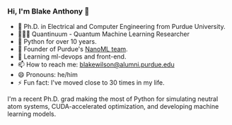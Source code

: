 <!--
**Btrainwilson/btrainwilson** is a ✨ _special_ ✨ repository because its `README.md` (this file) appears on your GitHub profile.

Here are some ideas to get you started:

- 🔭 I’m currently working on
- 🌱 I’m currently learning ...
- 👯 I’m looking to collaborate on ...
- 🤔 I’m looking for help with ...
- 💬 Ask me about ...
- 📫 How to reach me: ...
- 😄 Pronouns: ...
- ⚡ Fun fact: ...
-->

### Hi, I'm Blake Anthony 👋

- 📜 Ph.D. in Electrical and Computer Engineering from Purdue University.
- 👨🏼‍💻 Quantinuum - Quantum Machine Learning Researcher
- 🐍 Python for over 10 years.
- 🚂 Founder of Purdue's [NanoML team](https://nanoml.org/).
- 🌱 Learning ml-devops and front-end.
- 📫 How to reach me: blakewilson@alumni.purdue.edu
- 😄 Pronouns: he/him
- ⚡ Fun fact: I've moved close to 30 times in my life.

I'm a recent Ph.D. grad making the most of Python for simulating neutral atom systems, CUDA-accelerated optimization, and developing machine learning models.
